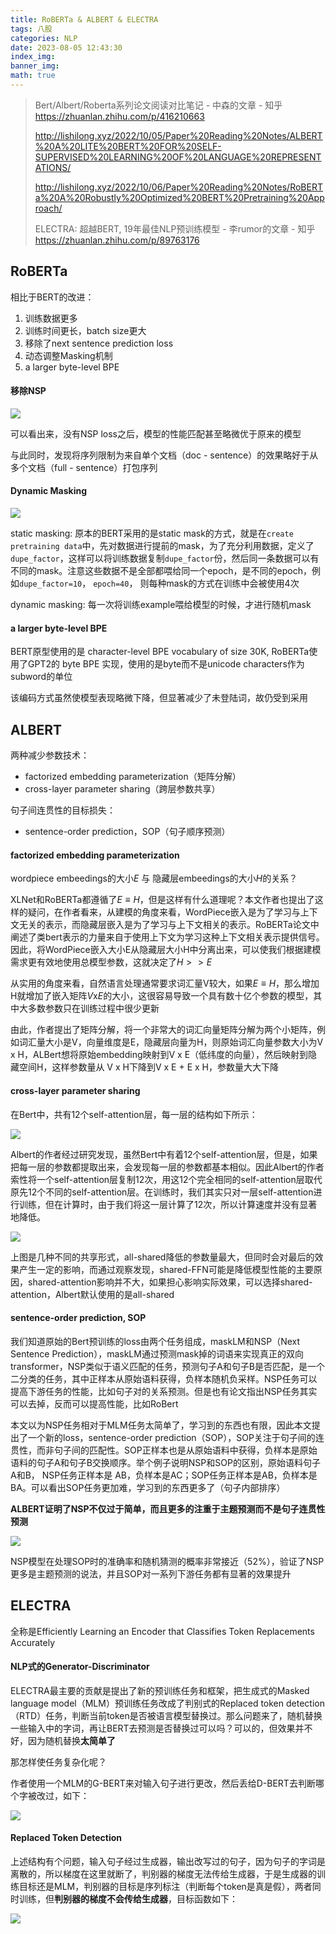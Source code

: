 ```yaml
---
title: RoBERTa & ALBERT & ELECTRA
tags: 八股
categories: NLP
date: 2023-08-05 12:43:30
index_img: 
banner_img: 
math: true
---
```


> Bert/Albert/Roberta系列论文阅读对比笔记 - 中森的文章 - 知乎 https://zhuanlan.zhihu.com/p/416210663
>
> http://lishilong.xyz/2022/10/05/Paper%20Reading%20Notes/ALBERT%20A%20LITE%20BERT%20FOR%20SELF-SUPERVISED%20LEARNING%20OF%20LANGUAGE%20REPRESENTATIONS/
>
> http://lishilong.xyz/2022/10/06/Paper%20Reading%20Notes/RoBERTa%20A%20Robustly%20Optimized%20BERT%20Pretraining%20Approach/
>
> ELECTRA: 超越BERT, 19年最佳NLP预训练模型 - 李rumor的文章 - 知乎 https://zhuanlan.zhihu.com/p/89763176



## RoBERTa

相比于BERT的改进：

1. 训练数据更多
2. 训练时间更长，batch size更大
3. 移除了next sentence prediction loss
4. 动态调整Masking机制
5. a larger byte-level BPE



#### 移除NSP

![](http://longls777.oss-cn-beijing.aliyuncs.com/img/image-20221007154545994.png)

可以看出来，没有NSP loss之后，模型的性能匹配甚至略微优于原来的模型

与此同时，发现将序列限制为来自单个文档（doc - sentence）的效果略好于从多个文档（full - sentence）打包序列



#### Dynamic Masking

![](http://longls777.oss-cn-beijing.aliyuncs.com/img/image-20221007155117023.png)

static masking: 原本的BERT采用的是static mask的方式，就是在`create pretraining data`中，先对数据进行提前的mask，为了充分利用数据，定义了`dupe_factor`，这样可以将训练数据复制`dupe_factor`份，然后同一条数据可以有不同的mask。注意这些数据不是全部都喂给同一个epoch，是不同的epoch，例如`dupe_factor=10`， `epoch=40`， 则每种mask的方式在训练中会被使用4次

dynamic masking: 每一次将训练example喂给模型的时候，才进行随机mask



####  a larger byte-level BPE

BERT原型使用的是 character-level BPE vocabulary of size 30K, RoBERTa使用了GPT2的 byte BPE 实现，使用的是byte而不是unicode characters作为subword的单位

该编码方式虽然使模型表现略微下降，但显著减少了未登陆词，故仍受到采用





## ALBERT

两种减少参数技术：

- factorized embedding parameterization（矩阵分解）
- cross-layer parameter sharing（跨层参数共享）

句子间连贯性的目标损失：

-  sentence-order prediction，SOP（句子顺序预测）



#### factorized embedding parameterization

wordpiece embeedings的大小$E$  与 隐藏层embeedings的大小$H$的关系？

XLNet和RoBERTa都遵循了$E≡H$，但是这样有什么道理呢？本文作者也提出了这样的疑问，在作者看来，从建模的角度来看，WordPiece嵌入是为了学习与上下文无关的表示，而隐藏层嵌入是为了学习与上下文相关的表示。RoBERTa论文中阐述了类bert表示的力量来自于使用上下文为学习这种上下文相关表示提供信号。因此，将WordPiece嵌入大小E从隐藏层大小H中分离出来，可以使我们根据建模需求更有效地使用总模型参数，这就决定了$H>>E$

从实用的角度来看，自然语言处理通常要求词汇量V较大，如果$E≡H$，那么增加H就增加了嵌入矩阵$V$x$E$的大小，这很容易导致一个具有数十亿个参数的模型，其中大多数参数只在训练过程中很少更新

由此，作者提出了矩阵分解，将一个非常大的词汇向量矩阵分解为两个小矩阵，例如词汇量大小是V，向量维度是E，隐藏层向量为H，则原始词汇向量参数大小为V x H，ALBert想将原始embedding映射到V x E（低纬度的向量），然后映射到隐藏空间H，这样参数量从 V x H下降到V x E + E x H，参数量大大下降



####  cross-layer parameter sharing

在Bert中，共有12个self-attention层，每一层的结构如下所示：

![](http://longls777.oss-cn-beijing.aliyuncs.com/img/2906939-20220815131824715-431109172.png)

Albert的作者经过研究发现，虽然Bert中有着12个self-attention层，但是，如果把每一层的参数都提取出来，会发现每一层的参数都基本相似。因此Albert的作者索性将一个self-attention层复制12次，用这12个完全相同的self-attention层取代原先12个不同的self-attention层。在训练时，我们其实只对一层self-attention进行训练，但在计算时，由于我们将这一层计算了12次，所以计算速度并没有显著地降低。

![](http://longls777.oss-cn-beijing.aliyuncs.com/img/image-20221006162451080.png)

上图是几种不同的共享形式，all-shared降低的参数量最大，但同时会对最后的效果产生一定的影响，而通过观察发现，shared-FFN可能是降低模型性能的主要原因，shared-attention影响并不大，如果担心影响实际效果，可以选择shared-attention，Albert默认使用的是all-shared



####  sentence-order prediction, SOP

我们知道原始的Bert预训练的loss由两个任务组成，maskLM和NSP（Next Sentence Prediction），maskLM通过预测mask掉的词语来实现真正的双向transformer，NSP类似于语义匹配的任务，预测句子A和句子B是否匹配，是一个二分类的任务，其中正样本从原始语料获得，负样本随机负采样。NSP任务可以提高下游任务的性能，比如句子对的关系预测。但是也有论文指出NSP任务其实可以去掉，反而可以提高性能，比如RoBert

本文以为NSP任务相对于MLM任务太简单了，学习到的东西也有限，因此本文提出了一个新的loss，sentence-order prediction（SOP），SOP关注于句子间的连贯性，而非句子间的匹配性。SOP正样本也是从原始语料中获得，负样本是原始语料的句子A和句子B交换顺序。举个例子说明NSP和SOP的区别，原始语料句子 A和B， NSP任务正样本是 AB，负样本是AC；SOP任务正样本是AB，负样本是BA。可以看出SOP任务更加难，学习到的东西更多了（句子内部排序）

**ALBERT证明了NSP不仅过于简单，而且更多的注重于主题预测而不是句子连贯性预测**

![](http://longls777.oss-cn-beijing.aliyuncs.com/img/20190929114712400.png)

NSP模型在处理SOP时的准确率和随机猜测的概率非常接近（52%），验证了NSP更多是主题预测的说法，并且SOP对一系列下游任务都有显著的效果提升



## ELECTRA

全称是Efficiently Learning an Encoder that Classifies Token Replacements Accurately



#### NLP式的Generator-Discriminator

ELECTRA最主要的贡献是提出了新的预训练任务和框架，把生成式的Masked language model（MLM）预训练任务改成了判别式的Replaced token detection（RTD）任务，判断当前token是否被语言模型替换过。那么问题来了，随机替换一些输入中的字词，再让BERT去预测是否替换过可以吗？可以的，但效果并不好，因为随机替换**太简单了**

那怎样使任务复杂化呢？

作者使用一个MLM的G-BERT来对输入句子进行更改，然后丢给D-BERT去判断哪个字被改过，如下：

![](http://longls777.oss-cn-beijing.aliyuncs.com/img/v2-2d8c42a08e37369b3b504ee006d169a3_1440w.webp)



#### Replaced Token Detection

上述结构有个问题，输入句子经过生成器，输出改写过的句子，因为句子的字词是离散的，所以梯度在这里就断了，判别器的梯度无法传给生成器，于是生成器的训练目标还是MLM，判别器的目标是序列标注（判断每个token是真是假），两者同时训练，但**判别器的梯度不会传给生成器**，目标函数如下：

![](http://longls777.oss-cn-beijing.aliyuncs.com/img/image-20230805133353516.png)




